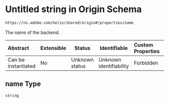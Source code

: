 # Untitled string in Origin Schema

```txt
https://ns.adobe.com/helix/shared/origin#/properties/name
```

The name of the backend.


| Abstract            | Extensible | Status         | Identifiable            | Custom Properties | Additional Properties | Access Restrictions | Defined In                                                        |
| :------------------ | ---------- | -------------- | ----------------------- | :---------------- | --------------------- | ------------------- | ----------------------------------------------------------------- |
| Can be instantiated | No         | Unknown status | Unknown identifiability | Forbidden         | Allowed               | none                | [origin.schema.json\*](origin.schema.json "open original schema") |

## name Type

`string`
